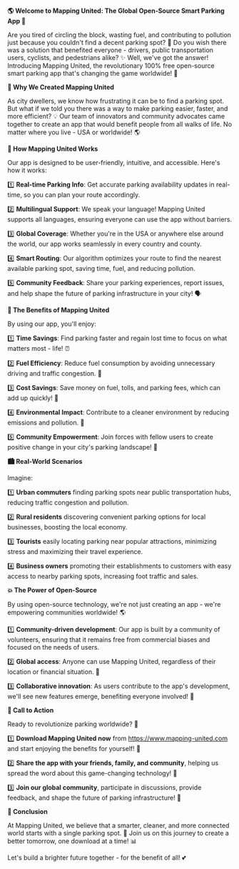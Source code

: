 **🌎 Welcome to Mapping United: The Global Open-Source Smart Parking App 🚗**

Are you tired of circling the block, wasting fuel, and contributing to pollution just because you couldn't find a decent parking spot? 🤯 Do you wish there was a solution that benefited everyone - drivers, public transportation users, cyclists, and pedestrians alike? ✨ Well, we've got the answer! Introducing Mapping United, the revolutionary 100% free open-source smart parking app that's changing the game worldwide! 🌟

**🎉 Why We Created Mapping United**

As city dwellers, we know how frustrating it can be to find a parking spot. But what if we told you there was a way to make parking easier, faster, and more efficient? 💡 Our team of innovators and community advocates came together to create an app that would benefit people from all walks of life. No matter where you live - USA or worldwide! 🌎

**💬 How Mapping United Works**

Our app is designed to be user-friendly, intuitive, and accessible. Here's how it works:

1️⃣ **Real-time Parking Info**: Get accurate parking availability updates in real-time, so you can plan your route accordingly.

2️⃣ **Multilingual Support**: We speak your language! Mapping United supports all languages, ensuring everyone can use the app without barriers.

3️⃣ **Global Coverage**: Whether you're in the USA or anywhere else around the world, our app works seamlessly in every country and county.

4️⃣ **Smart Routing**: Our algorithm optimizes your route to find the nearest available parking spot, saving time, fuel, and reducing pollution.

5️⃣ **Community Feedback**: Share your parking experiences, report issues, and help shape the future of parking infrastructure in your city! 🗣️

**💸 The Benefits of Mapping United**

By using our app, you'll enjoy:

1️⃣ **Time Savings**: Find parking faster and regain lost time to focus on what matters most - life! ⏰

2️⃣ **Fuel Efficiency**: Reduce fuel consumption by avoiding unnecessary driving and traffic congestion. 🚗

3️⃣ **Cost Savings**: Save money on fuel, tolls, and parking fees, which can add up quickly! 💸

4️⃣ **Environmental Impact**: Contribute to a cleaner environment by reducing emissions and pollution. 🌟

5️⃣ **Community Empowerment**: Join forces with fellow users to create positive change in your city's parking landscape! 🌈

**🏙️ Real-World Scenarios**

Imagine:

1️⃣ **Urban commuters** finding parking spots near public transportation hubs, reducing traffic congestion and pollution.

2️⃣ **Rural residents** discovering convenient parking options for local businesses, boosting the local economy.

3️⃣ **Tourists** easily locating parking near popular attractions, minimizing stress and maximizing their travel experience.

4️⃣ **Business owners** promoting their establishments to customers with easy access to nearby parking spots, increasing foot traffic and sales.

**💥 The Power of Open-Source**

By using open-source technology, we're not just creating an app - we're empowering communities worldwide! 🌎

1️⃣ **Community-driven development**: Our app is built by a community of volunteers, ensuring that it remains free from commercial biases and focused on the needs of users.

2️⃣ **Global access**: Anyone can use Mapping United, regardless of their location or financial situation. 💸

3️⃣ **Collaborative innovation**: As users contribute to the app's development, we'll see new features emerge, benefiting everyone involved! 🚀

**📲 Call to Action**

Ready to revolutionize parking worldwide? 🌟

1️⃣ **Download Mapping United now** from https://www.mapping-united.com and start enjoying the benefits for yourself! 🎉

2️⃣ **Share the app with your friends, family, and community**, helping us spread the word about this game-changing technology! 📢

3️⃣ **Join our global community**, participate in discussions, provide feedback, and shape the future of parking infrastructure! 💬

**🌟 Conclusion**

At Mapping United, we believe that a smarter, cleaner, and more connected world starts with a single parking spot. 🚗 Join us on this journey to create a better tomorrow, one download at a time! 📊

Let's build a brighter future together - for the benefit of all! 💕